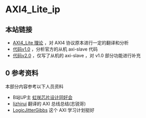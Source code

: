 # AXI4_Lite_ip

## 本站链接
- [AXI4_Lite 理论](./AXI4_Lite_theory/readme.md) ，对 AXI4 协议原本进行一定的翻译和分析
- [代码v1.0](./code/axi_lite_controller_v1.0.md) ，分析官方的从机 axi-slave 代码
- [代码v2.0](./code/axi_lite_controller_v2.0.md) ，仅写了从机的 axi-slave ，对 v1.0 部分功能进行补充

## 0 参考资料
本部分内容参考以下人员资料 
- B站UP主 [虹咲芯片设计同好会](https://space.bilibili.com/4253239) 
- [lizhirui](https://github.com/lizhirui/) 翻译的 AXI 总线总结(志锐哥)
- [LogicJitterGibbs](https://zhuanlan.zhihu.com/p/145936888) 这个 AXI 学习计划挺好


